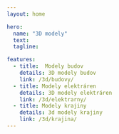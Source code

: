 ```yaml
---
layout: home

hero:
  name: "3D modely"
  text:
  tagline: 

features:
  - title:  Modely budov
    details: 3D modely budov
    link: /3d/budovy/
  - title: Modely elektráren
    details: 3D modely elektráren
    link: /3d/elektrarny/
  - title: Modely krajiny
    details: 3d modely krajiny
    link: /3d/krajina/
---
```


